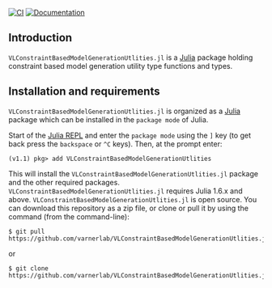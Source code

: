 [![CI](https://github.com/varnerlab/VLConstraintBasedModelGenerationUtilities.jl/actions/workflows/varnerlab.yml/badge.svg?event=push)](https://github.com/varnerlab/VLConstraintBasedModelGenerationUtilities.jl/actions/workflows/varnerlab.yml)
[![Documentation](https://github.com/varnerlab/VLConstraintBasedModelGenerationUtilities.jl/actions/workflows/docdeploy.yml/badge.svg?event=push)](https://github.com/varnerlab/VLConstraintBasedModelGenerationUtilities.jl/actions/workflows/docdeploy.yml)

## Introduction
``VLConstraintBasedModelGenerationUtlities.jl`` is a [Julia](https://julialang.org/downloads/) package holding constraint based model generation utility type functions and types. 

## Installation and requirements
``VLConstraintBasedModelGenerationUtlities.jl`` is organized as a [Julia](http://julialang.org) package which can be installed in the ``package mode`` of Julia.

Start of the [Julia REPL](https://docs.julialang.org/en/v1/stdlib/REPL/index.html) and enter the ``package mode`` using the ``]`` key (to get back press the ``backspace`` or ``^C`` keys). Then, at the prompt enter:

    (v1.1) pkg> add VLConstraintBasedModelGenerationUtlities

This will install the ``VLConstraintBasedModelGenerationUtlities.jl`` package and the other required packages. ``VLConstraintBasedModelGenerationUtlities.jl`` requires Julia 1.6.x and above.
``VLConstraintBasedModelGenerationUtlities.jl`` is open source. You can download this repository as a zip file, or clone or pull it by using the command (from the command-line):

	$ git pull https://github.com/varnerlab/VLConstraintBasedModelGenerationUtlities.jl.git

or

	$ git clone https://github.com/varnerlab/VLConstraintBasedModelGenerationUtlities.jl.git

